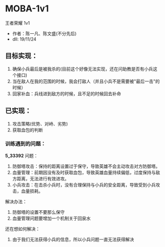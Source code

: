 # MOBA-1v1
王者荣耀 1v1

- 作者：陈一凡、陈文盛(不分先后)
- dll: 19/11/24

## 目标实现：
1. 确保小兵最后是被我杀的(目前这个好像无法实现，还在问助教是否有小兵这个接口)
2. 当在敌人在我的范围的时候，我会打敌人（并且小兵不是需要被"最后一击"的时候）
3. 回家补血：兵线进到敌方的时候，且不足的时候回去补命

## 已实现：
1. 攻击策略(优势、对峙、劣势)
2. 获取血包的判断

### 训练遇到的问题：

**5_33392**
问题：
1. 防御塔攻击：保持的距离设置过于保守，导致英雄不会主动攻击对方防御塔。
2. 血量管理：前期因没有及时获取血包，导致英雄血量持续偏低，过度保持与敌方距离，无法进行有效进攻。
3. 小兵攻击：在击杀小兵时，没有合理保持与小兵的安全距离，导致受到小兵攻击，血量损耗。

解决办法：
1. 防御塔的设置不要那么保守
2. 血量管理问题要增加一个机制关于回泉水

还在想如何解决：
1. 由于我们无法获得小兵的信息，所以小兵问题一直无法获得解决


